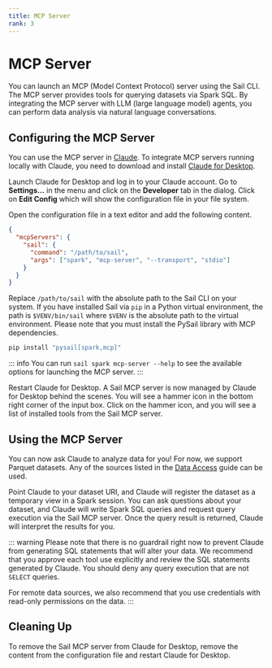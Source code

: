```yaml
---
title: MCP Server
rank: 3
---
```


# MCP Server

You can launch an MCP (Model Context Protocol) server using the Sail CLI.
The MCP server provides tools for querying datasets via Spark SQL.
By integrating the MCP server with LLM (large language model) agents,
you can perform data analysis via natural language conversations.

## Configuring the MCP Server

You can use the MCP server in [Claude](https://claude.ai/).
To integrate MCP servers running locally with Claude, you need to download and install [Claude for Desktop](https://claude.ai/download).

Launch Claude for Desktop and log in to your Claude account.
Go to **Settings...** in the menu and click on the **Developer** tab in the dialog. Click on **Edit Config** which will show the configuration file in your file system.

Open the configuration file in a text editor and add the following content.

```json
{
  "mcpServers": {
    "sail": {
      "command": "/path/to/sail",
      "args": ["spark", "mcp-server", "--transport", "stdio"]
    }
  }
}
```

Replace `/path/to/sail` with the absolute path to the Sail CLI on your system.
If you have installed Sail via `pip` in a Python virtual environment, the path is `$VENV/bin/sail` where `$VENV` is the absolute path to the virtual environment.
Please note that you must install the PySail library with MCP dependencies.

```bash
pip install "pysail[spark,mcp]"
```

::: info
You can run `sail spark mcp-server --help` to see the available options for launching the MCP server.
:::

Restart Claude for Desktop.
A Sail MCP server is now managed by Claude for Desktop behind the scenes.
You will see a hammer icon in the bottom right corner of the input box.
Click on the hammer icon, and you will see a list of installed tools from the Sail MCP server.

## Using the MCP Server

You can now ask Claude to analyze data for you! For now, we support Parquet datasets. Any of the sources listed in the [Data Access](./data-access.md) guide can be used.

Point Claude to your dataset URI, and Claude will register the dataset as a temporary view in a Spark session. You can ask questions about your dataset, and Claude will write Spark SQL queries and request query execution via the Sail MCP server. Once the query result is returned, Claude will interpret the results for you.

::: warning
Please note that there is no guardrail right now to prevent Claude from generating SQL statements that will alter your data. We recommend that you approve each tool use explicitly and review the SQL statements generated by Claude.
You should deny any query execution that are not `SELECT` queries.

For remote data sources, we also recommend that you use credentials with read-only permissions on the data.
:::

## Cleaning Up

To remove the Sail MCP server from Claude for Desktop, remove the content from the configuration file and restart Claude for Desktop.

